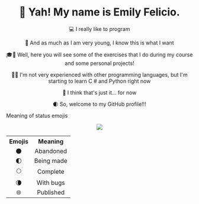 <h1 align="center">👋 Yah! My name is Emily Felicio.</h1>

<div align="center">
  <p align="center">💻 I really like to program</p>

  <p align="center">🎯 And as much as I am very young, I know this is what I want</p>

  <p align="center">🎓📁 Well, here you will see some of the exercises that I do during my course and some personal projects!</p>

  <p align="center">💾💡 I'm not very experienced with other programming languages, but I'm starting to learn C # and Python right now</p>

  <p align="center">💭 I think that's just it... for now</p>

  <p align="center">🌒 So, welcome to my GitHub profile!!!</p>
</div>

<p>Meaning of status emojis</p>
<p align="center"><img src="https://github-readme-stats.vercel.app/api/top-langs/?username=EmilyFelicio&layout=compact&theme=dark" /></p align="center">
  <table>
    <tr>
      <th>Emojis</th>
      <th>Meaning</th>
    </tr>
    <tr>
      <td align="center">🌑</td>
      <td align="center">Abandoned</td>
    </tr>
    <tr>
      <td align="center">🌓</td>
      <td align="center">Being made</td>
    </tr>
    <tr>
      <td align="center">🌕</td>
      <td align="center">Complete</td>
    </tr>
    <tr>
      <td align="center">🌘</td>
      <td align="center">With bugs</td>
    </tr>
    <tr>
      <td align="center">🌐</td>
      <td align="center">Published</td>
    </tr>
  </table>

